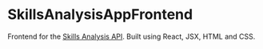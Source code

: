 # SkillsAnalysisAppFrontend
Frontend for the [Skills Analysis API](https://github.com/bottlerocketjonny/SkillsAnalysisApp/). Built using React, JSX, HTML and CSS.
